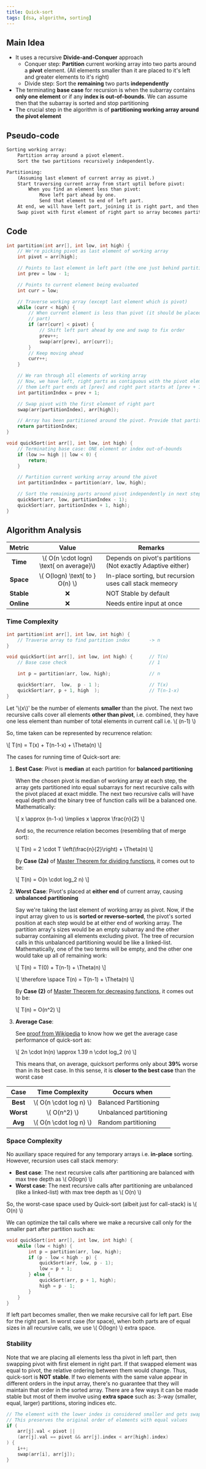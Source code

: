 ```yaml
---
title: Quick-sort
tags: [dsa, algorithm, sorting]
---
```


## Main Idea

- It uses a recursive **Divide-and-Conquer** approach
  - Conquer step: **Partition** current working array into two parts around a **pivot** element. (All elements smaller than it are placed to it's left and greater elements to it's right)
  - Divide step: Sort the **remaining** two parts **independently**
- The terminating **base case** for recursion is when the subarray contains **only one element** or if any **index is out-of-bounds**. We can assume then that the subarray is sorted and stop partitioning
- The crucial step in the algorithm is of **partitioning working array around the pivot element**

## Pseudo-code

```txt
Sorting working array:
    Partition array around a pivot element.
    Sort the two partitions recursively independently.
```

```txt
Partitioning:
    (Assuming last element of current array as pivot.)
    Start traversing current array from start uptil before pivot:
        When you find an element less than pivot:
            Move left part ahead by one.
            Send that element to end of left part.
    At end, we will have left part, joining it is right part, and then pivot at last.
    Swap pivot with first element of right part so array becomes partitioned around pivot.
```

## Code

```cpp
int partition(int arr[], int low, int high) {
    // We're picking pivot as last element of working array
    int pivot = arr[high];

    // Points to last element in left part (the one just behind partition index)
    int prev = low - 1;

    // Points to current element being evaluated
    int curr = low;

    // Traverse working array (except last element which is pivot)
    while (curr < high) {
        // When current element is less than pivot (it should be placed in left
        // part)
        if (arr[curr] < pivot) {
            // Shift left part ahead by one and swap to fix order
            prev++;
            swap(arr[prev], arr[curr]);
        }
        // Keep moving ahead
        curr++;
    }

    // We ran through all elements of working array
    // Now, we have left, right parts as contiguous with the pivot element after
    // them Left part ends at [prev] and right part starts at [prev + 1]
    int partitionIndex = prev + 1;

    // Swap pivot with the first element of right part
    swap(arr[partitionIndex], arr[high]);

    // Array has been partitioned around the pivot. Provide that partition index
    return partitionIndex;
}

void quickSort(int arr[], int low, int high) {
    // Terminating base case: ONE element or index out-of-bounds
    if (low >= high || low < 0) {
        return;
    }

    // Partition current working array around the pivot
    int partitionIndex = partition(arr, low, high);

    // Sort the remaining parts around pivot independently in next step
    quickSort(arr, low, partitionIndex - 1);
    quickSort(arr, partitionIndex + 1, high);
}
```

## Algorithm Analysis

|   Metric   |                   Value                   | Remarks                                                     |
| :--------: | :---------------------------------------: | ----------------------------------------------------------- |
|  **Time**  | \\( O(n \cdot logn) \text{ on average}\\) | Depends on pivot's partitions (Not exactly Adaptive either) |
| **Space**  |     \\( O(logn) \text{ to } O(n) \\)      | In-place sorting, but recursion uses call stack memeory     |
| **Stable** |                    ❌                     | NOT Stable by default                                       |
| **Online** |                    ❌                     | Needs entire input at once                                  |

### Time Complexity

```cpp
int partition(int arr[], int low, int high) {
    // Traverse array to find partition index       -> n
}

void quickSort(int arr[], int low, int high) {      // T(n)
    // Base case check                              // 1

    int p = partition(arr, low, high);              // n

    quickSort(arr,  low,  p - 1 );                  // T(x)
    quickSort(arr, p + 1, high  );                  // T(n-1-x)
}
```

Let '\\(x\\)' be the number of elements **smaller** than the pivot. The next two recursive calls cover all elements **other than pivot**, i.e. combined, they have one less element than number of total elements in current call i.e. \\( (n-1) \\)

So, time taken can be represented by recurrence relation:

\\[ T(n) = T(x) + T(n-1-x) + \Theta(n) \\]

The cases for running time of Quick-sort are:

1. **Best Case**: Pivot is **median** at each partition for **balanced partitioning**

   When the chosen pivot is median of working array at each step, the array gets partitioned into equal subarrays for next recursive calls with the pivot placed at exact middle. The next two recursive calls will have equal depth and the binary tree of function calls will be a balanced one. Mathematically:

   \\[ x \approx (n-1-x) \implies x \approx \frac{n}{2} \\]

   And so, the recurrence relation becomes (resembling that of merge sort):

   \\[ T(n) = 2 \cdot T \left(\frac{n}{2}\right) + \Theta(n) \\]

   By **Case (2a)** of [Master Theorem for dividing functions](/code-journal/dsa/dsa/recursion/4-recurrence-master-thm#master-theorem-for-evaluating-dividing-functions), it comes out to be:

   \\[ T(n) = O(n \cdot log_2 n) \\]

2. **Worst Case**: Pivot's placed at **either end** of current array, causing **unbalanced partitioning**

   Say we're taking the last element of working array as pivot. Now, if the input array given to us is **sorted or reverse-sorted**, the pivot's sorted position at each step would be at either end of working array. The partition array's sizes would be an empty subarray and the other subarray containing all elements excluding pivot. The tree of recursion calls in this unbalanced partitioning would be like a linked-list. Mathematically, one of the two terms will be empty, and the other one would take up all of remaining work:

   \\[ T(n) = T(0) + T(n-1) + \Theta(n) \\]

   \\[ \therefore \space T(n) = T(n-1) + \Theta(n) \\]

   By **Case (2)** of [Master Theorem for decreasing functions](/code-journal/dsa/dsa/recursion/4-recurrence-master-thm#master-theorem-for-evaluating-decreasing-functions), it comes out to be:

   \\[ T(n) = O(n^2) \\]

3. **Average Case**:

   See [proof from Wikipedia](https://en.wikipedia.org/wiki/Quicksort#Using_recurrences) to know how we get the average case performance of quick-sort as:

   \\[ 2n \cdot ln(n) \approx 1.39 n \cdot log_2 (n) \\]

   This means that, on average, quicksort performs only about **39%** worse than in its best case. In this sense, it is **closer to the best case** than the worst case

|   Case    |     Time Complexity      | Occurs when             |
| :-------: | :----------------------: | ----------------------- |
| **Best**  | \\( O(n \cdot log n) \\) | Balanced Partitioning   |
| **Worst** |      \\( O(n^2) \\)      | Unbalanced partitioning |
|  **Avg**  | \\( O(n \cdot log n) \\) | Random partitioning     |

### Space Complexity

No auxiliary space required for any temporary arrays i.e. **in-place** sorting. However, recursion uses call stack memory:

- **Best case**: The next recursive calls after partitioning are balanced with max tree depth as \\( O(logn) \\)
- **Worst case**: The next recursive calls after partitioning are unbalanced (like a linked-list) with max tree depth as \\( O(n) \\)

So, the worst-case space used by Quick-sort (albeit just for call-stack) is \\( O(n) \\)

We can optimize the tail calls where we make a recursive call only for the smaller part after partition such as:

```cpp
void quickSort(int arr[], int low, int high) {
    while (low < high) {
        int p = partition(arr, low, high);
        if (p - low < high - p) {
            quickSort(arr, low, p - 1);
            low = p + 1;
        } else {
            quickSort(arr, p + 1, high);
            high = p - 1;
        }
    }
}
```

If left part becomes smaller, then we make recursive call for left part. Else for the right part. In worst case (for space), when both parts are of equal sizes in all recursive calls, we use \\( O(logn) \\) extra space.

### Stability

Note that we are placing all elements less tha pivot in left part, then swapping pivot with first element in right part. If that swapped element was equal to pivot, the relative ordering between them would change. Thus, quick-sort is **NOT stable**. If two elements with the same value appear in different orders in the input array, there's no guarantee that they will maintain that order in the sorted array. There are a few ways it can be made stable but most of them involve using **extra space** such as: 3-way (smaller, equal, larger) partitions, storing indices etc.

```cpp
// The element with the lower index is considered smaller and gets swapped first.
// This preserves the original order of elements with equal values
if (
    arr[j].val < pivot ||
    (arr[j].val == pivot && arr[j].index < arr[high].index)
) {
    i++;
    swap(arr[i], arr[j]);
}
```
